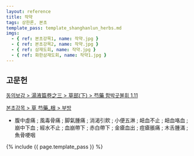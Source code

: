 ```yaml
---
layout: reference
title: 작약
tags: 상한론, 본초
template_pass: template_shanghanlun_herbs.md
imgs:
  - { ref: 본초강목1, name: 작약.jpg }
  - { ref: 본초강목2, name: 작약.jpg }
  - { ref: 삼재도회, name: 작약.jpg }
  - { ref: 화한삼재도회, name: 작약1.jpg }
---
```


## 고문헌

[동의보감 > 湯液篇卷之三 > 草部(下) >  芍藥 함박곳불휘 1.11](https://mediclassics.kr/books/8/volume/22/#content_84)

[본초강목 > 草	芍藥_根 > 부방]()

* 腹中虛痛 ; 風毒骨痛 ; 脚氣腫痛 ; 消渴引飮 ; 小便五淋 ; 衄血不止 ; 衄血咯血 ; 崩中下血 ; 經水不止 ; 血崩帶下 ; 赤白帶下 ; 金瘡血出 ; 痘瘡脹痛 ; 木舌腫滿 ; 魚骨哽咽



{% include {{ page.template_pass }} %}
